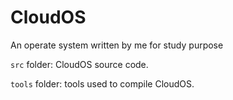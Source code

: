 # CloudOS
An operate system written by me for study purpose

```src``` folder:
CloudOS source code.

```tools``` folder:
tools used to compile CloudOS.
